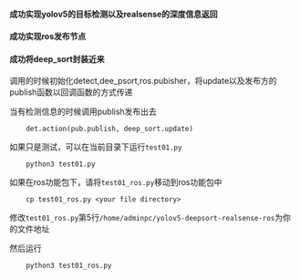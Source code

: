 #### 成功实现yolov5的目标检测以及realsense的深度信息返回
#### 成功实现ros发布节点
#### 成功将deep_sort封装近来

调用的时候初始化detect,dee_psort,ros.pubisher，将update以及发布方的publish函数以回调函数的方式传递

当有检测信息的时候调用publish发布出去

```
    det.action(pub.publish, deep_sort.update)
```


如果只是测试，可以在当前目录下运行`test01.py`
```
    python3 test01.py
```

如果在ros功能包下，请将`test01_ros.py`移动到ros功能包中
```
    cp test01_ros.py <your file directory>
```

修改`test01_ros.py`第5行`/home/adminpc/yolov5-deepsort-realsense-ros`为你的文件地址

然后运行

```
    python3 test01_ros.py
```


